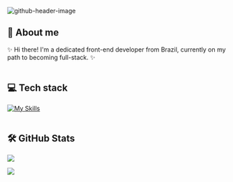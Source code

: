 ![github-header-image](https://github.com/user-attachments/assets/8a803220-ba2f-47f8-ab01-8368a12c8759)
<br>

## 🚀 About me
✨ Hi there! I'm a dedicated front-end developer from Brazil, currently on my path to becoming full-stack. ✨
<br><br>
 
## 💻 Tech stack
[![My Skills](https://skillicons.dev/icons?i=react,angular,vue,js,html,tailwind,sass,css,redux,nextjs,nodejs,jest,graphql,git)](https://skillicons.dev)
<br><br>


## 🛠️ GitHub Stats
![](https://github-readme-stats.vercel.app/api?username=jordannachris&show_icons=true&theme=ambient_gradient&hide_border=true)
<br>

![](https://github-readme-stats.vercel.app/api/top-langs/?username=jordannachris&theme=ambient_gradient&hide_border=true&include_all_commits=false&count_private=false&layout=compact)
